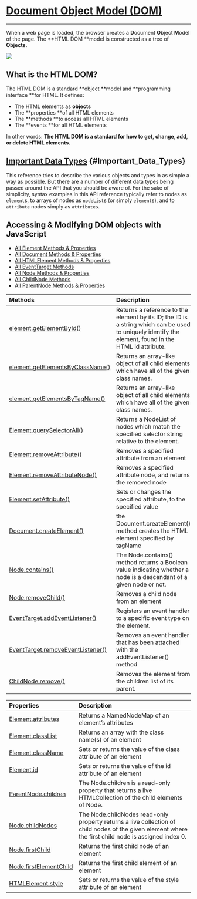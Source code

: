# [Document Object Model \(DOM\)](https://developer.mozilla.org/en-US/docs/Web/API/Document_Object_Model)

---

When a web page is loaded, the browser creates a **D**ocument **O**bject **M**odel of the page. The **HTML DOM **model is constructed as a tree of **Objects.**

![](https://www.w3schools.com/js/pic_htmltree.gif)

## What is the HTML DOM?

The HTML DOM is a standard **object **model and **programming interface **for HTML. It defines:

* The HTML elements as **objects**
* The **properties **of all HTML elements
* The **methods **to access all HTML elements
* The **events **for all HTML elements

In other words: **The HTML DOM is a standard for how to get, change, add, or delete HTML elements.**

## [Important Data Types](https://developer.mozilla.org/en-US/docs/Web/API/Document_Object_Model/Introduction#Important_Data_Types) {#Important_Data_Types}

This reference tries to describe the various objects and types in as simple a way as possible. But there are a number of different data types being passed around the API that you should be aware of. For the sake of simplicity, syntax examples in this API reference typically refer to nodes as `element`s, to arrays of nodes as `nodeList`s \(or simply `element`s\), and to `attribute` nodes simply as `attribute`s.

## Accessing & Modifying DOM objects with JavaScript

* [All Element Methods & Properties](https://developer.mozilla.org/en-US/docs/Web/API/Element)
* [All Document Methods & Properties](https://developer.mozilla.org/en-US/docs/Web/API/Document)
* [All HTMLElement Methods & Properties](https://developer.mozilla.org/en-US/docs/Web/API/HTMLElement)
* [All EventTarget Methods](https://developer.mozilla.org/en-US/docs/Web/API/EventTarget)
* [All Node Methods & Properties](https://developer.mozilla.org/en-US/docs/Web/API/Node)
* [All ChildNode Methods](https://developer.mozilla.org/en-US/docs/Web/API/ChildNode)
* [All ParentNode Methods & Properties](https://developer.mozilla.org/en-US/docs/Web/API/ParentNode)



| Methods | Description |
| :--- | :--- |
| [element.getElementById\(\)](https://developer.mozilla.org/en-US/docs/Web/API/Document/getElementById) | Returns a reference to the element by its ID; the ID is a string which can be used to uniquely identify the element, found in the HTML id attribute. |
| [element.getElementsByClassName\(\)](https://developer.mozilla.org/en-US/docs/Web/API/Document/getElementsByClassName) | Returns an array-like object of all child elements which have all of the given class names. |
| [element.getElementsByTagName\(\)](https://developer.mozilla.org/en-US/docs/Web/API/Element/getElementsByTagName) | Returns an array-like object of all child elements which have all of the given class names. |
| [Element.querySelectorAll\(\)](https://developer.mozilla.org/en-US/docs/Web/API/Element/querySelectorAll) | Returns a NodeList of nodes which match the specified selector string relative to the element. |
| [Element.removeAttribute\(\)](https://developer.mozilla.org/en-US/docs/Web/API/Element/removeAttribute) | Removes a specified attribute from an element |
| [Element.removeAttributeNode\(\)](https://developer.mozilla.org/en-US/docs/Web/API/Element/removeAttributeNode) | Removes a specified attribute node, and returns the removed node |
| [Element.setAttribute\(\)](https://developer.mozilla.org/en-US/docs/Web/API/Element/setAttribute) | Sets or changes the specified attribute, to the specified value |
| [Document.createElement\(\)](https://developer.mozilla.org/en-US/docs/Web/API/Document/createElement) | the Document.createElement\(\) method creates the HTML element specified by tagName |
| [Node.contains\(\)](https://developer.mozilla.org/en-US/docs/Web/API/Node/contains) | The Node.contains\(\) method returns a Boolean value indicating whether a node is a descendant of a given node or not. |
| [Node.removeChild\(\)](https://developer.mozilla.org/en-US/docs/Web/API/Node/removeChild) | Removes a child node from an element |
| [EventTarget.addEventListener\(\)](https://developer.mozilla.org/en-US/docs/Web/API/EventTarget/addEventListener) | Registers an event handler to a specific event type on the element. |
| [EventTarget.removeEventListener\(\)](https://developer.mozilla.org/en-US/docs/Web/API/EventTarget/removeEventListener) | Removes an event handler that has been attached with the addEventListener\(\) method |
| [ChildNode.remove\(\)](https://developer.mozilla.org/en-US/docs/Web/API/ChildNode/remove) | Removes the element from the children list of its parent. |

| Properties | Description |
| :--- | :--- |
| [Element.attributes](https://developer.mozilla.org/en-US/docs/Web/API/Element/attributes) | Returns a NamedNodeMap of an element’s attributes |
| [Element.classList](https://developer.mozilla.org/en-US/docs/Web/API/Element/classList) | Returns an array with the class name\(s\) of an element |
| [Element.className](https://developer.mozilla.org/en-US/docs/Web/API/Element/className) | Sets or returns the value of the class attribute of an element |
| [Element.id](https://developer.mozilla.org/en-US/docs/Web/API/Element/id) | Sets or returns the value of the id attribute of an element |
| [ParentNode.children](https://developer.mozilla.org/en-US/docs/Web/API/ParentNode/children) | The Node.children is a read-only property that returns a live HTMLCollection of the child elements of Node. |
| [Node.childNodes](https://developer.mozilla.org/en-US/docs/Web/API/Node/childNodes) | The Node.childNodes read-only property returns a live collection of child nodes of the given element where the first child node is assigned index 0. |
| [Node.firstChild](https://developer.mozilla.org/en-US/docs/Web/API/Node/firstChild) | Returns the first child node of an element |
| [Node.firstElementChild](https://developer.mozilla.org/en-US/docs/Web/API/ParentNode/firstElementChild) | Returns the first child element of an element |
| [HTMLElement.style](https://developer.mozilla.org/en-US/docs/Web/API/HTMLElement/style) | Sets or returns the value of the style attribute of an element |



